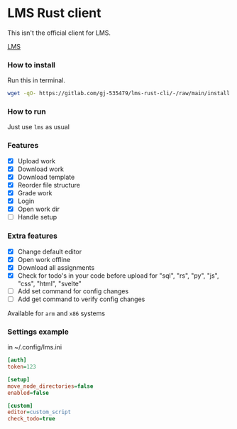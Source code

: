 # LMS Rust client

This isn't the official client for LMS. 

[LMS](https://gitlab.com/saxion.nl/42/lms42)


### How to install

Run this in terminal.
```bash
wget -qO- https://gitlab.com/gj-535479/lms-rust-cli/-/raw/main/install | python
```
### How to run

Just use `lms` as usual

### Features
 - [X] Upload work
 - [X] Download work
 - [X] Download template
 - [X] Reorder file structure
 - [X] Grade work
 - [X] Login
 - [X] Open work dir
 - [ ] Handle setup
 
### Extra features
 - [X] Change default editor
 - [X] Open work offline 
 - [X] Download all assignments 
 - [X] Check for todo's in your code before upload for "sql", "rs", "py", "js", "css", "html", "svelte"
 - [ ] Add set command for config changes 
 - [ ] Add get command to verify config changes 

Available for `arm` and `x86` systems

### Settings example

in ~/.config/lms.ini

```ini
[auth]
token=123

[setup]
move_node_directories=false
enabled=false

[custom]
editor=custom_script
check_todo=true
```
